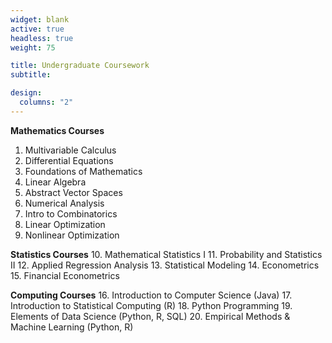 ```yaml
---
widget: blank
active: true
headless: true
weight: 75

title: Undergraduate Coursework
subtitle:

design:
  columns: "2"
---
```


**Mathematics Courses**
1. Multivariable Calculus
2. Differential Equations
3. Foundations of Mathematics
4. Linear Algebra
5. Abstract Vector Spaces
6. Numerical Analysis
7. Intro to Combinatorics
8. Linear Optimization
9. Nonlinear Optimization

**Statistics Courses**
10. Mathematical Statistics I
11. Probability and Statistics II
12. Applied Regression Analysis
13. Statistical Modeling
14. Econometrics
15. Financial Econometrics

**Computing Courses**
16. Introduction to Computer Science (Java)
17. Introduction to Statistical Computing (R)
18. Python Programming
19. Elements of Data Science (Python, R, SQL)
20. Empirical Methods & Machine Learning (Python, R)



